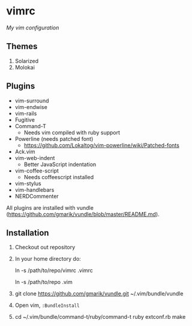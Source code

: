 vimrc
=====

*My vim configuration* 

Themes
------

1. Solarized
2. Molokai

Plugins
-------

* vim-surround 
* vim-endwise
* vim-rails
* Fugitive    
* Command-T 
  * Needs vim compiled with ruby support
* Powerline (needs patched font)
  * https://github.com/Lokaltog/vim-powerline/wiki/Patched-fonts
* Ack.vim
* vim-web-indent
  * Better JavaScript indentation
* vim-coffee-script
  * Needs coffeescript installed
* vim-stylus
* vim-handlebars
* NERDCommenter

All plugins are installed with vundle (https://github.com/gmarik/vundle/blob/master/README.md).

Installation
------------

1. Checkout out repository
2. In your home directory do:

    ln -s /path/to/repo/vimrc .vimrc

    ln -s /path/to/repo .vim

3. git clone https://github.com/gmarik/vundle.git ~/.vim/bundle/vundle 
4. Open vim, `:BundleInstall`
4. 
    cd ~/.vim/bundle/command-t/ruby/command-t
    ruby extconf.rb
    make 

